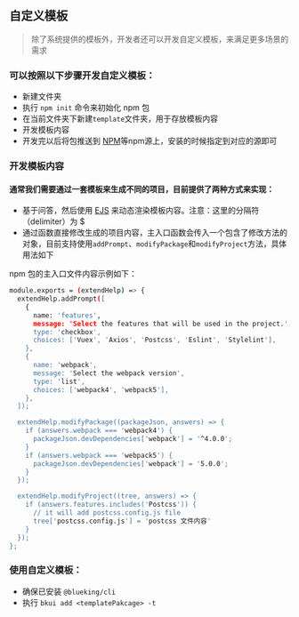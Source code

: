 ## 自定义模板

> 除了系统提供的模板外，开发者还可以开发自定义模板，来满足更多场景的需求

### 可以按照以下步骤开发自定义模板：
- 新建文件夹
- 执行 `npm init` 命令来初始化 npm 包
- 在当前文件夹下新建`template`文件夹，用于存放模板内容
- 开发模板内容
- 开发完以后将包推送到 [NPM](https://www.npmjs.com/)等npm源上，安装的时候指定到对应的源即可

### 开发模板内容
#### 通常我们需要通过一套模板来生成不同的项目，目前提供了两种方式来实现：
- 基于问答，然后使用 [EJS](https://ejs.co/) 来动态渲染模板内容。注意：这里的分隔符（delimiter）为 $
- 通过函数直接修改生成的项目内容，主入口函数会传入一个包含了修改方法的对象，目前支持使用`addPrompt`、`modifyPackage`和`modifyProject`方法，具体用法如下

npm 包的主入口文件内容示例如下：

``` bash
module.exports = (extendHelp) => {
  extendHelp.addPrompt([
    {
      name: 'features',
      message: 'Select the features that will be used in the project.',
      type: 'checkbox',
      choices: ['Vuex', 'Axios', 'Postcss', 'Eslint', 'Stylelint'],
    },
    {
      name: 'webpack',
      message: 'Select the webpack version',
      type: 'list',
      choices: ['webpack4', 'webpack5'],
    },
  ]);

  extendHelp.modifyPackage((packageJson, answers) => {
    if (answers.webpack === 'webpack4') {
      packageJson.devDependencies['webpack'] = '^4.0.0';
    }
    if (answers.webpack === 'webpack5') {
      packageJson.devDependencies['webpack'] = '5.0.0';
    }
  });

  extendHelp.modifyProject((tree, answers) => {
    if (answers.features.includes('Postcss')) {
      // it will add postcss.config.js file
      tree['postcss.config.js'] = 'postcss 文件内容'
    }
  });
};
```

### 使用自定义模板：
- 确保已安装 `@blueking/cli`
- 执行 `bkui add <templatePakcage> -t`